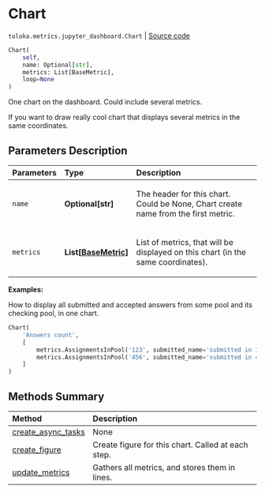 # Chart
`toloka.metrics.jupyter_dashboard.Chart` | [Source code](https://github.com/Toloka/toloka-kit/blob/v1.2.2/src/metrics/jupyter_dashboard.py#L54)

```python
Chart(
    self,
    name: Optional[str],
    metrics: List[BaseMetric],
    loop=None
)
```

One chart on the dashboard. Could include several metrics.


If you want to draw really cool chart that displays several metrics in the same coordinates.

## Parameters Description

| Parameters | Type | Description |
| :----------| :----| :-----------|
`name`|**Optional\[str\]**|<p>The header for this chart. Could be None, Chart create name from the first metric.</p>
`metrics`|**List\[[BaseMetric](toloka.metrics.metrics.BaseMetric.md)\]**|<p>List of metrics, that will be displayed on this chart (in the same coordinates).</p>

**Examples:**

How to display all submitted and accepted answers from some pool and its checking pool, in one chart.

```python
Chart(
    'Answers count',
    [
        metrics.AssignmentsInPool('123', submitted_name='submitted in 123', accepted_name='accepted in 123', toloka_client=client1),
        metrics.AssignmentsInPool('456', submitted_name='submitted in 456', accepted_name='accepted in 456', toloka_client=client2),
    ]
)
```
## Methods Summary

| Method | Description |
| :------| :-----------|
[create_async_tasks](toloka.metrics.jupyter_dashboard.Chart.create_async_tasks.md)| None
[create_figure](toloka.metrics.jupyter_dashboard.Chart.create_figure.md)| Create figure for this chart. Called at each step.
[update_metrics](toloka.metrics.jupyter_dashboard.Chart.update_metrics.md)| Gathers all metrics, and stores them in lines.
